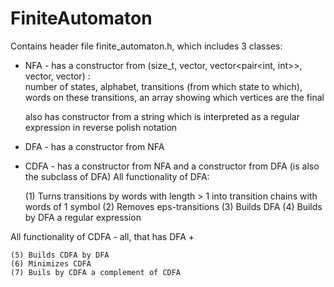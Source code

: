 # FiniteAutomaton

Contains header file finite_automaton.h, which includes 3 classes:

- NFA - has a constructor from (size_t, vector<char>, vector<pair<int, int>>, vector<string>, vector<bool>) :  
    number of states, alphabet, transitions (from which state to which),
    words on these transitions, an array showing which vertices are the final
  
    also has constructor from a string which is interpreted as a regular expression in reverse polish notation
  
- DFA - has a constructor from NFA
  
- CDFA - has a constructor from NFA and a constructor from DFA (is also the subclass of DFA)
All functionality of DFA:

    (1) Turns transitions by words with length > 1 into transition chains with words of 1 symbol
    (2) Removes eps-transitions
    (3) Builds DFA
    (4) Builds by DFA a regular expression
    
All functionality of CDFA - all, that has DFA +
  
    (5) Builds CDFA by DFA
    (6) Minimizes CDFA
    (7) Buils by CDFA a complement of CDFA
